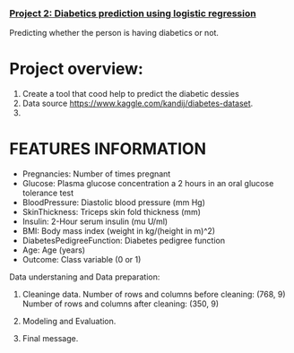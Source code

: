 ### [Project 2: Diabetics prediction using logistic regression](https://github.com/TheAnuska/Diabetics_prediction_using_logistic_regression/tree/master)

Predicting whether the person is having diabetics or not. 

# Project overview:
1. Create a tool that cood help to predict the diabetic dessies
2. Data source https://www.kaggle.com/kandij/diabetes-dataset.
3.  


# FEATURES INFORMATION
* Pregnancies: Number of times pregnant
* Glucose: Plasma glucose concentration a 2 hours in an oral glucose tolerance test
* BloodPressure: Diastolic blood pressure (mm Hg)
* SkinThickness: Triceps skin fold thickness (mm)
* Insulin: 2-Hour serum insulin (mu U/ml)
* BMI: Body mass index (weight in kg/(height in m)^2)
* DiabetesPedigreeFunction: Diabetes pedigree function
* Age: Age (years)
* Outcome: Class variable (0 or 1)


Data understaning and Data preparation: 

1. Cleaninge data.
Number of rows and columns before cleaning: 
(768, 9)
Number of rows and columns after cleaning: 
(350, 9)

2. Modeling and Evaluation.


3. Final message.



[](https://github.com/TheAnuska/Diabetics_prediction_using_logistic_regression/blob/master/figures/df_describe.png)


